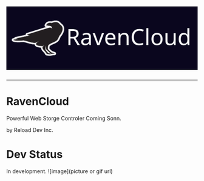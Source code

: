 <h1 align="center">
  <img alt="RavenCloud_Banner" src="README_RES\RavenCloud_Banner.png">
</h1>

---

# RavenCloud
Powerful Web Storge Controler 
Coming Sonn.

by Reload Dev Inc.
# Dev Status 
In development.
![image](picture or gif url)